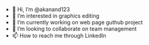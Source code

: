 - 👋 Hi, I’m @akanand123
- 👀 I’m interested in graphics editing 
- 🌱 I’m currently working on web page guthub project
- 💞️ I’m looking to collaborate on team management 
- 📫 How to reach me through LinkedIn 

<!---
akanand123/akanand123 is a ✨ special ✨ repository because its `README.md` (this file) appears on your GitHub profile.
You can click the Preview link to take a look at your changes.
--->

